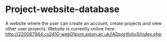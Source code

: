# Project-website-database
A website where the user can create an account, create projects and view other user projects.
Website is currently online here: http://220087944.cs2410-web01pvm.aston.ac.uk/IADportfolio3/index.php

